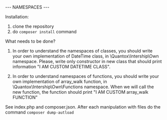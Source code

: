 --- NAMESPACES ---

Installation:
1. clone the repository
2. do ```composer install``` command

What needs to be done?

1. In order to understand the namespaces of classes, you should write your own implementation of DateTime class,
   in \Quantox\Intership\Own namespace. Please, write only constructor in new class that should print
   information "I AM CUSTOM DATETIME CLASS".

2. In order to understand namespaces of functions, you should write your own implementation of array_walk function,
   in \Quantox\Intership\Own\Functions namespace. When we will call the new function, the function should print "I AM CUSTOM array_walk FUNCTION"

See index.php and composer.json.
After each manipulation with files do the command
```composer dump-autload```

